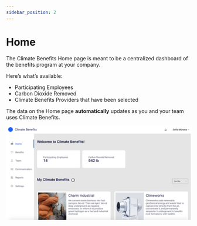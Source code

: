 ```yaml
---
sidebar_position: 2
---
```


# Home


The Climate Benefits Home page is meant to be a centralized dashboard of the benefits program at your company. 

Here’s what’s available:  
* Participating Employees  
* Carbon Dioxide Removed   
* Climate Benefits Providers that have been selected  

The data on the Home page **automatically** updates as you and your team uses Climate Benefits. 

![Home Page](../../src/assets/HomePage.png)